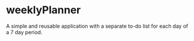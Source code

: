 # weeklyPlanner
A simple and reusable application with a separate to-do list for each day of a 7 day period.
